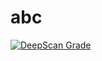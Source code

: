 # abc

[![DeepScan Grade](http://a5811e54.ngrok.io/api/projects/316/branches/245/badge/grade.svg)](http://dev.deepscan.io:5001/lite/#view=project&pid=316&bid=245)
